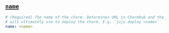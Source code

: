 <a href="#heading--name"><h2 id="heading--name">`name`</h2></a>

```yaml
# (Required) The name of the charm. Determines URL in Charmhub and the name administrators
# will ultimately use to deploy the charm. E.g. `juju deploy <name>`
name: <name>
```

